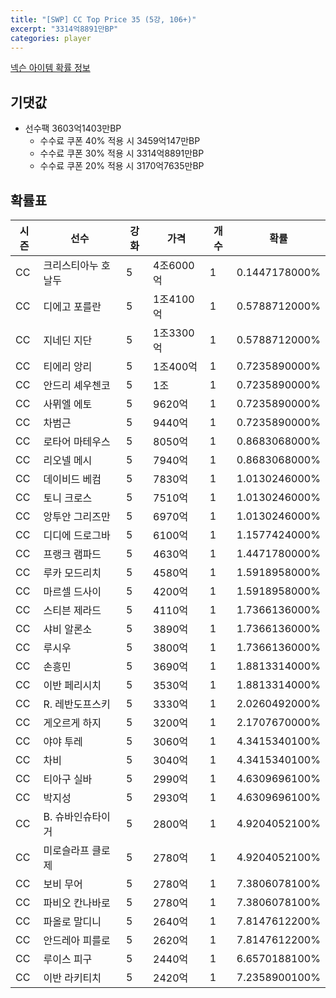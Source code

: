 ```yaml
---
title: "[SWP] CC Top Price 35 (5강, 106+)"
excerpt: "3314억8891만BP"
categories: player
---
```

[넥슨 아이템 확률 정보](http://iteminfo.nexon.com/probability/fo4?sn=7442)

## 기댓값
  - 선수팩 3603억1403만BP
    - 수수료 쿠폰 40% 적용 시 3459억147만BP
    - 수수료 쿠폰 30% 적용 시 3314억8891만BP
    - 수수료 쿠폰 20% 적용 시 3170억7635만BP


## 확률표

|시즌|선수|강화|가격|개수|확률|
|---|---|---|---|---|---|
|CC|크리스티아누 호날두|5|4조6000억|1|0.1447178000%|
|CC|디에고 포를란|5|1조4100억|1|0.5788712000%|
|CC|지네딘 지단|5|1조3300억|1|0.5788712000%|
|CC|티에리 앙리|5|1조400억|1|0.7235890000%|
|CC|안드리 셰우첸코|5|1조|1|0.7235890000%|
|CC|사뮈엘 에토|5|9620억|1|0.7235890000%|
|CC|차범근|5|9440억|1|0.7235890000%|
|CC|로타어 마테우스|5|8050억|1|0.8683068000%|
|CC|리오넬 메시|5|7940억|1|0.8683068000%|
|CC|데이비드 베컴|5|7830억|1|1.0130246000%|
|CC|토니 크로스|5|7510억|1|1.0130246000%|
|CC|앙투안 그리즈만|5|6970억|1|1.0130246000%|
|CC|디디에 드로그바|5|6100억|1|1.1577424000%|
|CC|프랭크 램파드|5|4630억|1|1.4471780000%|
|CC|루카 모드리치|5|4580억|1|1.5918958000%|
|CC|마르셀 드사이|5|4200억|1|1.5918958000%|
|CC|스티븐 제라드|5|4110억|1|1.7366136000%|
|CC|샤비 알론소|5|3890억|1|1.7366136000%|
|CC|루시우|5|3800억|1|1.7366136000%|
|CC|손흥민|5|3690억|1|1.8813314000%|
|CC|이반 페리시치|5|3530억|1|1.8813314000%|
|CC|R. 레반도프스키|5|3330억|1|2.0260492000%|
|CC|게오르게 하지|5|3200억|1|2.1707670000%|
|CC|야야 투레|5|3060억|1|4.3415340100%|
|CC|차비|5|3040억|1|4.3415340100%|
|CC|티아구 실바|5|2990억|1|4.6309696100%|
|CC|박지성|5|2930억|1|4.6309696100%|
|CC|B. 슈바인슈타이거|5|2800억|1|4.9204052100%|
|CC|미로슬라프 클로제|5|2780억|1|4.9204052100%|
|CC|보비 무어|5|2780억|1|7.3806078100%|
|CC|파비오 칸나바로|5|2780억|1|7.3806078100%|
|CC|파올로 말디니|5|2640억|1|7.8147612200%|
|CC|안드레아 피를로|5|2620억|1|7.8147612200%|
|CC|루이스 피구|5|2440억|1|6.6570188100%|
|CC|이반 라키티치|5|2420억|1|7.2358900100%|
